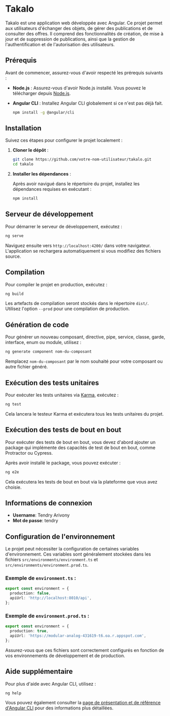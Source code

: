 
# Takalo

Takalo est une application web développée avec Angular. Ce projet permet aux utilisateurs d'échanger des objets, de gérer des publications et de consulter des offres. Il comprend des fonctionnalités de création, de mise à jour et de suppression de publications, ainsi que la gestion de l'authentification et de l'autorisation des utilisateurs.

## Prérequis

Avant de commencer, assurez-vous d'avoir respecté les prérequis suivants :

- **Node.js** : Assurez-vous d'avoir Node.js installé. Vous pouvez le télécharger depuis [Node.js](https://nodejs.org/).
- **Angular CLI** : Installez Angular CLI globalement si ce n'est pas déjà fait.

  ```bash
  npm install -g @angular/cli
  ```

## Installation

Suivez ces étapes pour configurer le projet localement :

1. **Cloner le dépôt** :

   ```bash
   git clone https://github.com/votre-nom-utilisateur/takalo.git
   cd takalo
   ```

2. **Installer les dépendances** :

   Après avoir navigué dans le répertoire du projet, installez les dépendances requises en exécutant :

   ```bash
   npm install
   ```

## Serveur de développement

Pour démarrer le serveur de développement, exécutez :

```bash
ng serve
```

Naviguez ensuite vers `http://localhost:4200/` dans votre navigateur. L'application se rechargera automatiquement si vous modifiez des fichiers source.

## Compilation

Pour compiler le projet en production, exécutez :

```bash
ng build
```

Les artefacts de compilation seront stockés dans le répertoire `dist/`. Utilisez l'option `--prod` pour une compilation de production.

## Génération de code

Pour générer un nouveau composant, directive, pipe, service, classe, garde, interface, enum ou module, utilisez :

```bash
ng generate component nom-du-composant
```

Remplacez `nom-du-composant` par le nom souhaité pour votre composant ou autre fichier généré.

## Exécution des tests unitaires

Pour exécuter les tests unitaires via [Karma](https://karma-runner.github.io), exécutez :

```bash
ng test
```

Cela lancera le testeur Karma et exécutera tous les tests unitaires du projet.

## Exécution des tests de bout en bout

Pour exécuter des tests de bout en bout, vous devez d'abord ajouter un package qui implémente des capacités de test de bout en bout, comme Protractor ou Cypress.

Après avoir installé le package, vous pouvez exécuter :

```bash
ng e2e
```

Cela exécutera les tests de bout en bout via la plateforme que vous avez choisie.

## Informations de connexion

- **Username**: Tendry Arivony
- **Mot de passe**: tendry

## Configuration de l'environnement

Le projet peut nécessiter la configuration de certaines variables d'environnement. Ces variables sont généralement stockées dans les fichiers `src/environments/environment.ts` et `src/environments/environment.prod.ts`.

### Exemple de `environment.ts` :

```typescript
export const environment = {
  production: false,
  apiUrl: 'http://localhost:8010/api',
};
```

### Exemple de `environment.prod.ts` :

```typescript
export const environment = {
  production: true,
  apiUrl: 'https://modular-analog-431619-t6.oa.r.appspot.com',
};
```

Assurez-vous que ces fichiers sont correctement configurés en fonction de vos environnements de développement et de production.

## Aide supplémentaire

Pour plus d'aide avec Angular CLI, utilisez :

```bash
ng help
```

Vous pouvez également consulter la [page de présentation et de référence d'Angular CLI](https://angular.io/cli) pour des informations plus détaillées.
